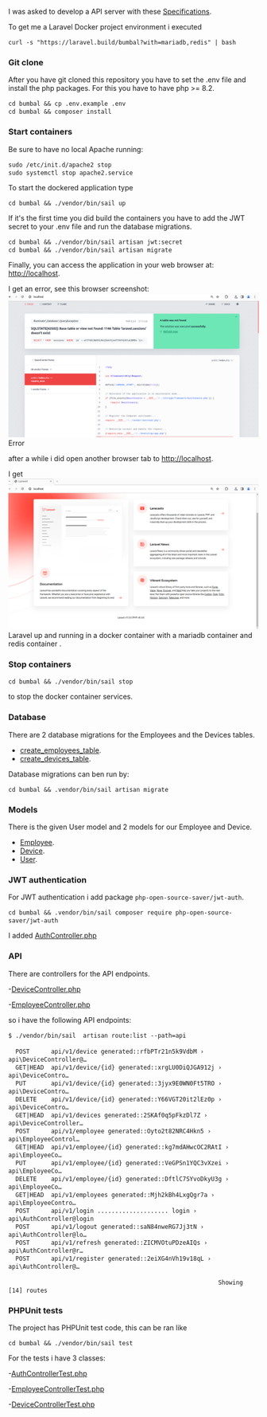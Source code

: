 I was asked to develop a API server with these 
<a href="https://github.com/noud/bumbal/blob/main/doc/Test%20assignment%20for%20back-end%20developer.pdf">Specifications</a>.

To get me a Laravel Docker project environment i executed 
```
curl -s "https://laravel.build/bumbal?with=mariadb,redis" | bash
```
### Git clone

After you have git cloned this repository you have to set the .env file and install the php packages.
For this you have to have php >= 8.2.
```
cd bumbal && cp .env.example .env
cd bumbal && composer install
```

### Start containers

Be sure to have no local Apache running:
```
sudo /etc/init.d/apache2 stop
sudo systemctl stop apache2.service
```

To start the dockered application type
```
cd bumbal && ./vendor/bin/sail up
```
If it's the first time you did build the containers you have to add the JWT secret to your .env file and run the database migrations.
```
cd bumbal && ./vendor/bin/sail artisan jwt:secret
cd bumbal && ./vendor/bin/sail artisan migrate
```

Finally, you can access the application in your web browser at: <a href="http://localhost">http://localhost</a>.

I get an error,
see this browser screenshot:
<img src="doc/Screenshot from localhost error 2024-04-10 16-58-13.png">Error</img>

after a while i did open another browser tab to  <a href="http://localhost">http://localhost</a>.

I get
<img src="doc/Screenshot from localhost 2024-04-10 17-03-53.png">Laravel up and running in a docker container with a mariadb container and redis container .</img>

### Stop containers

```
cd bumbal && ./vendor/bin/sail stop
```
to stop the docker container services.

### Database

There are 2 database migrations for the Employees and the Devices tables.
- <a href="https://github.com/noud/bumbal/blob/main/database/migrations/2024_04_11_142451_create_employees_table.php">create_employees_table</a>.
- <a href="https://github.com/noud/bumbal/blob/main/database/migrations/2024_04_11_142556_create_devices_table.php">create_devices_table</a>.

Database migrations can ben run by:
```
cd bumbal && .vendor/bin/sail artisan migrate
```

### Models

There is the given User model and 2 models for our Employee and Device.
- <a href="https://github.com/noud/bumbal/blob/main/app/Models/Employee.php">Employee</a>.
- <a href="https://github.com/noud/bumbal/blob/main/app/Models/Device.php">Device</a>.
- <a href="https://github.com/noud/bumbal/blob/main/app/Models/User.php">User</a>.

### JWT authentication

For JWT authentication i add package ```php-open-source-saver/jwt-auth```.
```
cd bumbal && .vendor/bin/sail composer require php-open-source-saver/jwt-auth
```
I added <a href="https://github.com/noud/bumbal/blob/main/app/Http/Controllers/api/AuthController.php">AuthController.php</a>

### API

There are controllers for the API endpoints.

-<a href="https://github.com/noud/bumbal/blob/main/app/Http/Controllers/api/DeviceController.php">DeviceController.php</a>

-<a href="https://github.com/noud/bumbal/blob/main/app/Http/Controllers/api/EmployeeController.php">EmployeeController.php</a>

so i have the following API endpoints:
```
$ ./vendor/bin/sail  artisan route:list --path=api

  POST      api/v1/device generated::rfbPTr21n5k9VdbM › api\DeviceController@…
  GET|HEAD  api/v1/device/{id} generated::xrgLU0DiQJGA912j › api\DeviceContro…
  PUT       api/v1/device/{id} generated::3jyx9E0WN0Ft5TRO › api\DeviceContro…
  DELETE    api/v1/device/{id} generated::Y66VGT20it2lEz0p › api\DeviceContro…
  GET|HEAD  api/v1/devices generated::2SKAf0q5pFkzDl7Z › api\DeviceController…
  POST      api/v1/employee generated::Oyto2t82NRC4Hkn5 › api\EmployeeControl…
  GET|HEAD  api/v1/employee/{id} generated::kg7mdAHwcOC2RAtI › api\EmployeeCo…
  PUT       api/v1/employee/{id} generated::VeGPSn1YQC3vXzei › api\EmployeeCo…
  DELETE    api/v1/employee/{id} generated::DftlC7SYvoDkyU3g › api\EmployeeCo…
  GET|HEAD  api/v1/employees generated::Mjh2kBh4LxgQgr7a › api\EmployeeContro…
  POST      api/v1/login .................... login › api\AuthController@login
  POST      api/v1/logout generated::saN84nweRG7Jj3tN › api\AuthController@lo…
  POST      api/v1/refresh generated::ZICMVOtuPDzeAIQs › api\AuthController@r…
  POST      api/v1/register generated::2eiXG4nVh19v18qL › api\AuthController@…

                                                           Showing [14] routes

```

### PHPUnit tests

The project has PHPUnit test code, this can be ran like
```
cd bumbal && ./vendor/bin/sail test
```

For the tests i have 3 classes:

-<a href="https://github.com/noud/bumbal/blob/main/tests/Feature/AuthControllerTest.php">AuthControllerTest.php</a>

-<a href="https://github.com/noud/bumbal/blob/main/tests/Feature/EmployeeControllerTest.php">EmployeeControllerTest.php</a>

-<a href="https://github.com/noud/bumbal/blob/main/tests/Feature/DeviceControllerTest.php">DeviceControllerTest.php</a>
